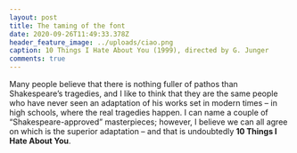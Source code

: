 ```yaml
---
layout: post
title: The taming of the font
date: 2020-09-26T11:49:33.378Z
header_feature_image: ../uploads/ciao.png
caption: 10 Things I Hate About You (1999), directed by G. Junger
comments: true
---
```

Many people believe that there is nothing fuller of pathos than Shakespeare’s tragedies, and I like to think that they are the same people who have never seen an adaptation of his works set in modern times – in high schools, where the real tragedies happen. I can name a couple of “Shakespeare-approved” masterpieces; however, I believe we can all agree on which is the superior adaptation – and that is undoubtedly **10 Things I Hate About You**.